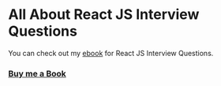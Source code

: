 # All About React JS Interview Questions


You can check out my [ebook](https://github.com/praveenoruganti/PraveenOruganti-Tech-Ebooks/raw/master/React%20JS%20Interview%20questions.pdf) for React JS Interview Questions.

### [Buy me a Book](https://bit.ly/388sUbE)


